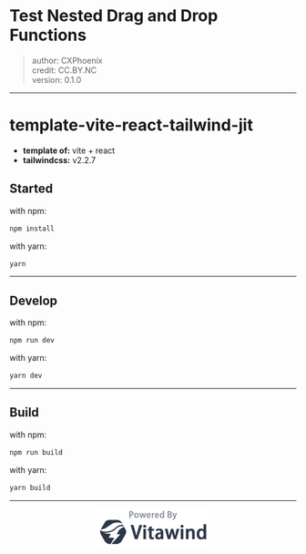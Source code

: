 # Test Nested Drag and Drop Functions

> author: CXPhoenix\
> credit: CC.BY.NC\
> version: 0.1.0

---
# template-vite-react-tailwind-jit

- **template of:** vite + react
- **tailwindcss:** v2.2.7

## Started
with npm:
```bash
npm install
```
with yarn:
```bash
yarn
```

---
## Develop
with npm:
```bash
npm run dev
```
with yarn:
```bash
yarn dev
```

---
## Build
with npm:
```bash
npm run build
```
with yarn:
```bash
yarn build
```

---
<p align="center">
<img src="./powered-by-vitawind-bright.png">
</p>